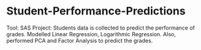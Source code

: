 # Student-Performance-Predictions

Tool: SAS
Project: Students data is collected to predict the performance of grades.
Modelled Linear Regression, Logarithmic Regression. Also, performed PCA and Factor Analysis to predict the grades.
